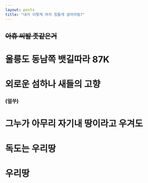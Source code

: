 ```yaml
---
layout: posts
title: "내가 이렇게 까지 힘들게 살아야됨?"
---
```


## ~~아휴 씨발 좃같은거~~
# 울릉도 동남쪽 뱃길따라 87K
# 외로운 섬하나 새들의 고향
### (얼쑤)
# 그누가 아무리 자기내 땅이라고 우겨도 
# 독도는 우리땅 
# 우리땅

